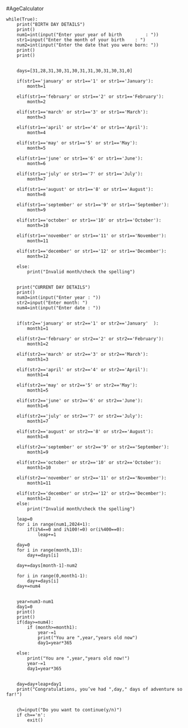 #AgeCalculator

    while(True):
        print("BIRTH DAY DETAILS")
        print()
        num1=int(input("Enter your year of birth         : "))
        str1=input("Enter the month of your birth    : ")
        num2=int(input("Enter the date that you were born: "))
        print()
        print()
    
        
        days=[31,28,31,30,31,30,31,31,30,31,30,31,0]
        
        if(str1=='january' or str1=='1' or str1=='January'):
            month=1
            
        elif(str1=='february' or str1=='2' or str1=='February'):
            month=2
            
        elif(str1=='march' or str1=='3' or str1=='March'):
            month=3
            
        elif(str1=='april' or str1=='4' or str1=='April'):
            month=4
            
        elif(str1=='may' or str1=='5' or str1=='May'):
            month=5
            
        elif(str1=='june' or str1=='6' or str1=='June'):
            month=6
            
        elif(str1=='july' or str1=='7' or str1=='July'):
            month=7
            
        elif(str1=='august' or str1=='8' or str1=='August'):
            month=8
            
        elif(str1=='september' or str1=='9' or str1=='September'):
            month=9
            
        elif(str1=='october' or str1=='10' or str1=='October'):
            month=10
            
        elif(str1=='november' or str1=='11' or str1=='November'):
            month=11
            
        elif(str1=='december' or str1=='12' or str1=='December'):
            month=12
            
        else:
            print("Invalid month/check the spelling")
    
            
        print("CURRENT DAY DETAILS")
        print()
        num3=int(input("Enter year : "))
        str2=input("Enter month: ")
        num4=int(input("Enter date : "))
    
            
        if(str2=='january' or str2=='1' or str2=='January'  ):
            month1=1
            
        elif(str2=='february' or str2=='2' or str2=='February'):
            month1=2
            
        elif(str2=='march' or str2=='3' or str2=='March'):
            month1=3
            
        elif(str2=='april' or str2=='4' or str2=='April'):
            month1=4
            
        elif(str2=='may' or str2=='5' or str2=='May'):
            month1=5
            
        elif(str2=='june' or str2=='6' or str2=='June'):
            month1=6
            
        elif(str2=='july' or str2=='7' or str2=='July'):
            month1=7
            
        elif(str2=='august' or str2=='8' or str2=='August'):
            month1=8
            
        elif(str2=='september' or str2=='9' or str2=='September'):
            month1=9
            
        elif(str2=='october' or str2=='10' or str2=='October'):
            month1=10
            
        elif(str2=='november' or str2=='11' or str2=='November'):
            month1=11
            
        elif(str2=='december' or str2=='12' or str2=='December'):
            month1=12
        else:
            print("Invalid month/check the spelling")
            
        leap=0
        for i in range(num1,2024+1):
            if(i%4==0 and i%100!=0) or(i%400==0):
                leap+=1
                
        day=0  
        for i in range(month,13):
            day+=days[i]
            
        day+=days[month-1]-num2
        
        for i in range(0,month1-1):
            day+=days[i]
        day+=num4
            
        
        year=num3-num1
        day1=0
        print()
        print()
        if(day>=num4):
            if (month>=month1):
                year-=1
                print("You are ",year,"years old now")
                day1=year*365
            
        else:
            print("You are ",year,"years old now!")
            year-=1  
            day1=year*365
            
        
        day=day+leap+day1
        print("Congratulations, you’ve had ",day," days of adventure so far!")
    
            
        ch=input("Do you want to continue(y/n)")   
        if ch=='n':
            exit()

